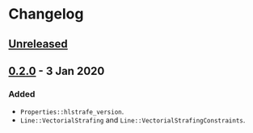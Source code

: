 # Changelog

## [Unreleased]

## [0.2.0] - 3 Jan 2020
### Added
- `Properties::hlstrafe_version`.
- `Line::VectorialStrafing` and `Line::VectorialStrafingConstraints`.

[Unreleased]: https://github.com/HLTAS/hltas/compare/v0.2.0...HEAD
[0.2.0]: https://github.com/HLTAS/hltas/compare/v0.1.0...v0.2.0
